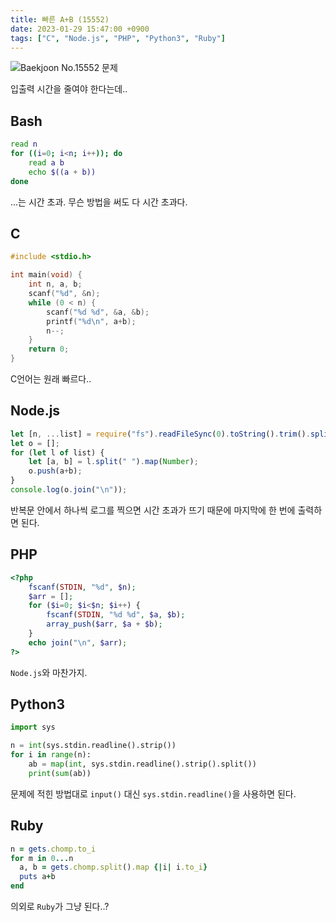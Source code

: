```yaml
---
title: 빠른 A+B (15552)
date: 2023-01-29 15:47:00 +0900
tags: ["C", "Node.js", "PHP", "Python3", "Ruby"]
---
```


![Baekjoon No.15552 문제](https://cdn.jsdelivr.net/gh/kimzuni/cdn/blog/baekjoon-15552.png)

입출력 시간을 줄여야 한다는데..

## Bash

```bash
read n
for ((i=0; i<n; i++)); do
	read a b
	echo $((a + b))
done
```

...는 시간 초과.
무슨 방법을 써도 다 시간 초과다.

## C

```c
#include <stdio.h>

int main(void) {
	int n, a, b;
	scanf("%d", &n);
	while (0 < n) {
		scanf("%d %d", &a, &b);
		printf("%d\n", a+b);
		n--;
	}
	return 0;
}
```

C언어는 원래 빠르다..

## Node.js

```javascript
let [n, ...list] = require("fs").readFileSync(0).toString().trim().split("\n");
let o = [];
for (let l of list) {
	let [a, b] = l.split(" ").map(Number);
	o.push(a+b);
}
console.log(o.join("\n"));
```

반복문 안에서 하나씩 로그를 찍으면 시간 초과가 뜨기 때문에 마지막에 한 번에 출력하면 된다.

## PHP

```php
<?php
	fscanf(STDIN, "%d", $n);
	$arr = [];
	for ($i=0; $i<$n; $i++) {
		fscanf(STDIN, "%d %d", $a, $b);
		array_push($arr, $a + $b);
	}
	echo join("\n", $arr);
?>
```

`Node.js`와 마찬가지.

## Python3

```python
import sys

n = int(sys.stdin.readline().strip())
for i in range(n):
    ab = map(int, sys.stdin.readline().strip().split())
    print(sum(ab))
```

문제에 적힌 방법대로 `input()` 대신 `sys.stdin.readline()`을 사용하면 된다.

## Ruby

```ruby
n = gets.chomp.to_i
for m in 0...n
  a, b = gets.chomp.split().map {|i| i.to_i}
  puts a+b
end
```

의외로 `Ruby`가 그냥 된다..?
